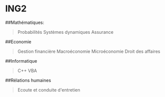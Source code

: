 # ING2
##Mathématiques:
> Probabilités
> Systèmes dynamiques
> Assurance


##Economie
>Gestion financière
>Macroéconomie
>Microéconomie
>Droit des affaires

##Informatique
>C++
>VBA

##Rélations humaines
>Ecoute et conduite d'entretien

